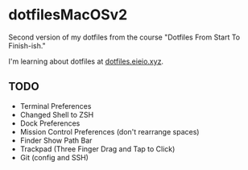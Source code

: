 # dotfilesMacOSv2
Second version of my dotfiles from the course "Dotfiles From Start To Finish-ish."

I'm learning about dotfiles at 
[dotfiles.eieio.xyz](http://dotfiles.eieio.xyz).

## TODO
- Terminal Preferences
- Changed Shell to ZSH
- Dock Preferences
- Mission Control Preferences (don't rearrange spaces)
- Finder Show Path Bar
- Trackpad (Three Finger Drag and Tap to Click)
- Git (config and SSH)
